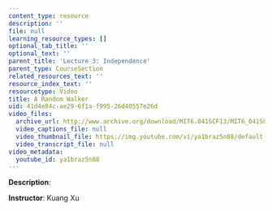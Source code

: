 ```yaml
---
content_type: resource
description: ''
file: null
learning_resource_types: []
optional_tab_title: ''
optional_text: ''
parent_title: 'Lecture 3: Independence'
parent_type: CourseSection
related_resources_text: ''
resource_index_text: ''
resourcetype: Video
title: A Random Walker
uid: 41d4e84c-ae29-6f1a-f995-26d40557e26d
video_files:
  archive_url: http://www.archive.org/download/MIT6.041SCF13/MIT6_041SCF13_Ch1_Random_Walker_300k.mp4
  video_captions_file: null
  video_thumbnail_file: https://img.youtube.com/vi/ya1braz5n88/default.jpg
  video_transcript_file: null
video_metadata:
  youtube_id: ya1braz5n88
---
```


**Description**:

**Instructor**: Kuang Xu